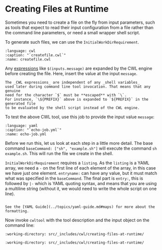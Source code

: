 # Creating Files at Runtime

Sometimes you need to create a file on the fly from input parameters,
such as tools that expect to read their input configuration from a file
rather than the command line parameters, or need a small wrapper shell script.

To generate such files, we can use the `InitialWorkDirRequirement`.

```{literalinclude} /_includes/cwl/creating-files-at-runtime/createfile.cwl
:language: cwl
:caption: "`createfile.cwl`"
:name: createfile.cwl
```

Any [expressions](../topics/expressions.md) like `$(inputs.message)` are
expanded by the CWL engine before creating the file.
Here, insert the value at the input `message`.

```{tip}
The _CWL expressions_ are independent of any _shell variables_
used later during command line tool invocation. That means that any genuine
need for the character `$` must be **escaped** with `\`.
For instance, `\${PREFIX}` above is expanded to `${PREFIX}` in the generated file
to be evaluated by the shell script instead of the CWL engine.
```

To test the above CWL tool, use this job to provide the input value `message`:

```{literalinclude} /_includes/cwl/creating-files-at-runtime/echo-job.yml
:language: yaml
:caption: "`echo-job.yml`"
:name: echo-job.yml
```

Before we run this, let us look at each step in a little more detail.
The base command `baseCommand: ["sh", "example.sh"]`
will execute the command `sh example.sh`.
This will run the file we create in the shell.

`InitialWorkDirRequirement` requires a `listing`.
As the `listing` is a YAML array, we need a `-` on the first line of
each element of the array, in this case we have just one element.
`entryname:` can have any value,
but it must match what was specified in the `baseCommand`.
The final part is `entry:`, this is followed by `|-`
which is YAML quoting syntax, and means that you are using a multiline string
(without it, we would need to write the whole script on one line).

```{note}

See the [YAML Guide](../topics/yaml-guide.md#maps) for more about the formatting.
```

Now invoke `cwltool` with the tool description and the input object on the
command line:

```{runcmd} cwltool createfile.cwl echo-job.yml
:working-directory: src/_includes/cwl/creating-files-at-runtime/
```

```{runcmd} cat output.txt
:working-directory: src/_includes/cwl/creating-files-at-runtime/
```
